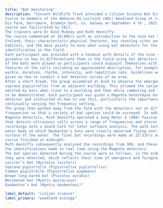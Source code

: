 ```yaml
---
title: "Bat monitoring"
description: "Vincent Wildlife Trust provided a Citizen Science Bat Ecology &amp; Detector Training
Course to members of the Abhainn Dá Loilíoch (ADL) Woodland Group at Crann Óg
Eco Farm, Derrymore, Drummin Gort, Co. Galway on September 4 th , 2021. This
course was facilitated by CELT.
The trainers were Dr Kate McAney and Ruth Hanniffy.
The course commenced at 18:00hrs with an introduction to the nine bat species in
Ireland, their characteristic physical features, key roosting sites and foraging
habitats, and the main points to note when using bat detectors for their
identification in the field.
Each participant was provided with a handout with details of the nine species and
guidance on how to differentiate them in the field using bat detectors. Audio calls
of the bats were played so participants could acquaint themselves with the key
features of the calls including an approximate description, for example a click or
warble, duration, rhythm, intensity, and repetition rate. Guidelines were also
given on how to conduct a bat detector survey of an area.
After a short break, the group assembled at dusk to observe the emergence of
soprano pipistrelles from an adjacent building. This allowed the variation in calls
emitted by bats when close to a building and then while commuting and foraging
to be demonstrated. Each participant was given a Magenta heterodyne bat
detector and instructed on how to use this, particularly the importance of
continually varying the frequency setting.
The group then walked away from the farm with the detectors set at different
frequencies so that a variety of bat species could be surveyed. In addition to the
Magenta detectors, Ruth Hanniffy operated a Song Meter 4 (SM4) Passive Detector
that detects ultrasonic calls across a range of frequencies and stores the resulting
recordings onto a Sound Card for later software analysis. The walk terminated at a
water body at which Daubenton’s bats were clearly observed flying over the
surface of the water. The final bat recordings were made at 23:31hrs and the
course finished at midnight.
Ruth Hanniffy subsequently analysed the recordings from SM4, and these confirmed
the identifications made in real time using the Magenta detectors.
The bat species detected during the course were as follows, in the order in which
they were detected, which reflects their time of emergence and foraging times.
Leisler’s bat (Nyctalus leisleri)
Soprano pipistrelle (Pipistrellus pipistrellus)
Common pipistrelle (Pipistrellus pygmaeus)
Brown long-eared bat (Plecotus auratus)
Whiskered bat (Myotis mystacinus)
Daubenton’s bat (Myotis daubentoni)"

label_default: "citizen science" 
label_primary: "woodland ecology"
---
```


